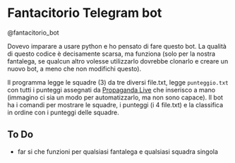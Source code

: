 # Fantacitorio Telegram bot

@fantacitorio_bot

Dovevo imparare a usare python e ho pensato di fare questo bot. La qualità di questo codice è decisamente scarsa, ma funziona (solo per la nostra fantalega, se qualcun altro volesse utilizzarlo dovrebbe clonarlo e creare un nuovo bot, a meno che non modifichi questo).

Il programma legge le squadre (3) da tre diversi file.txt, legge `punteggio.txt` con tutti i punteggi assegnati da [Propaganda Live](https://www.la7.it/propagandalive/video/fantacitorio-16-02-2022-423442) che inserisco a mano (immagino ci sia un modo per automatizzarlo, ma non sono capace). Il bot ha i comandi per mostrare le squadre, i punteggi (i 4 file.txt) e la classifica in ordine con i punteggi delle squadre.

## To Do
- far si che funzioni per qualsiasi fantalega e qualsiasi squadra singola
